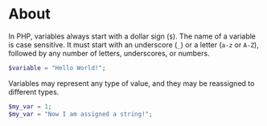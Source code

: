 # About

In PHP, variables always start with a dollar sign (`$`). The name of a variable is case sensitive. It must start with an underscore (`_`) or a letter (`a-z` or `A-Z`), followed by any number of letters, underscores, or numbers.

```php
$variable = "Hello World!";
```

Variables may represent any type of value, and they may be reassigned to different types.

```php
$my_var = 1;
$my_var = "Now I am assigned a string!";
```
